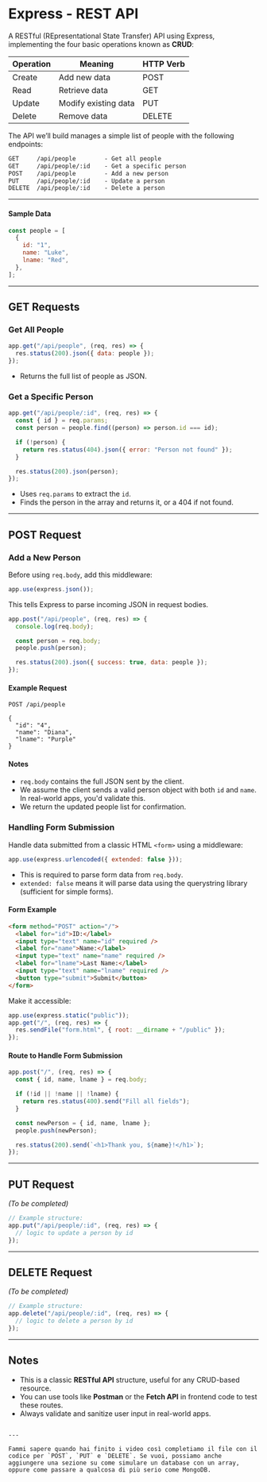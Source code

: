 # Express - REST API

A RESTful (REpresentational State Transfer) API using Express, implementing the four basic operations known as **CRUD**:

| Operation | Meaning              | HTTP Verb |
| --------- | -------------------- | --------- |
| Create    | Add new data         | POST      |
| Read      | Retrieve data        | GET       |
| Update    | Modify existing data | PUT       |
| Delete    | Remove data          | DELETE    |

The API we’ll build manages a simple list of people with the following endpoints:

```txt
GET     /api/people        - Get all people
GET     /api/people/:id    - Get a specific person
POST    /api/people        - Add a new person
PUT     /api/people/:id    - Update a person
DELETE  /api/people/:id    - Delete a person
```

---

#### Sample Data

```js
const people = [
  {
    id: "1",
    name: "Luke",
    lname: "Red",
  },
];
```

---

## GET Requests

### Get All People

```js
app.get("/api/people", (req, res) => {
  res.status(200).json({ data: people });
});
```

- Returns the full list of people as JSON.

### Get a Specific Person

```js
app.get("/api/people/:id", (req, res) => {
  const { id } = req.params;
  const person = people.find((person) => person.id === id);

  if (!person) {
    return res.status(404).json({ error: "Person not found" });
  }

  res.status(200).json(person);
});
```

- Uses `req.params` to extract the `id`.
- Finds the person in the array and returns it, or a 404 if not found.

---

## POST Request

### Add a New Person

Before using `req.body`, add this middleware:

```js
app.use(express.json());
```

This tells Express to parse incoming JSON in request bodies.

```js
app.post("/api/people", (req, res) => {
  console.log(req.body);

  const person = req.body;
  people.push(person);

  res.status(200).json({ success: true, data: people });
});
```

#### Example Request

```http
POST /api/people

{
  "id": "4",
  "name": "Diana",
  "lname": "Purple"
}
```

#### Notes

- `req.body` contains the full JSON sent by the client.
- We assume the client sends a valid person object with both `id` and `name`. In real-world apps, you'd validate this.
- We return the updated people list for confirmation.

### Handling Form Submission

Handle data submitted from a classic HTML `<form>` using a middleware:

```js
app.use(express.urlencoded({ extended: false }));
```

- This is required to parse form data from `req.body`.
- `extended: false` means it will parse data using the querystring library (sufficient for simple forms).

#### Form Example

```html
<form method="POST" action="/">
  <label for="id">ID:</label>
  <input type="text" name="id" required />
  <label for="name">Name:</label>
  <input type="text" name="name" required />
  <label for="lname">Last Name:</label>
  <input type="text" name="lname" required />
  <button type="submit">Submit</button>
</form>
```

Make it accessible:

```js
app.use(express.static("public"));
app.get("/", (req, res) => {
  res.sendFile("form.html", { root: __dirname + "/public" });
});
```

#### Route to Handle Form Submission

```js
app.post("/", (req, res) => {
  const { id, name, lname } = req.body;

  if (!id || !name || !lname) {
    return res.status(400).send("Fill all fields");
  }

  const newPerson = { id, name, lname };
  people.push(newPerson);

  res.status(200).send(`<h1>Thank you, ${name}!</h1>`);
});
```

---

## PUT Request

_(To be completed)_

```js
// Example structure:
app.put("/api/people/:id", (req, res) => {
  // logic to update a person by id
});
```

---

## DELETE Request

_(To be completed)_

```js
// Example structure:
app.delete("/api/people/:id", (req, res) => {
  // logic to delete a person by id
});
```

---

## Notes

- This is a classic **RESTful API** structure, useful for any CRUD-based resource.
- You can use tools like **Postman** or the **Fetch API** in frontend code to test these routes.
- Always validate and sanitize user input in real-world apps.

```

---

Fammi sapere quando hai finito i video così completiamo il file con il codice per `POST`, `PUT` e `DELETE`. Se vuoi, possiamo anche aggiungere una sezione su come simulare un database con un array, oppure come passare a qualcosa di più serio come MongoDB.
```
